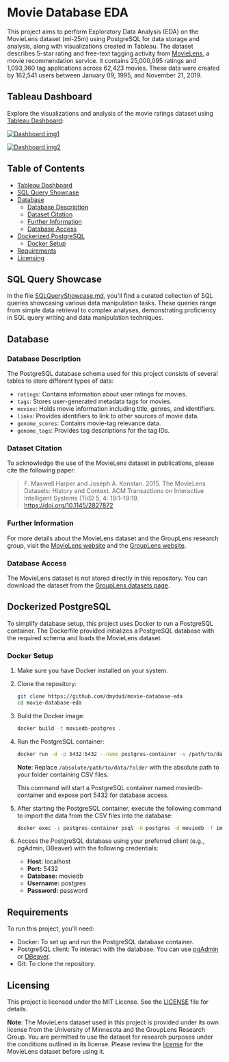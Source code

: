 # Movie Database EDA

This project aims to perform Exploratory Data Analysis (EDA) on the MovieLens dataset (ml-25m) using PostgreSQL for data storage and analysis, along with visualizations created in Tableau. The dataset describes 5-star rating and free-text tagging activity from [MovieLens](http://movielens.org), a movie recommendation service. It contains 25,000,095 ratings and 1,093,360 tag applications across 62,423 movies. These data were created by 162,541 users between January 09, 1995, and November 21, 2019.

## Tableau Dashboard

Explore the visualizations and analysis of the movie ratings dataset using [Tableau Dashboard](https://public.tableau.com/views/MovieLens-25M_EDA/EDA?:language=en-GB&:sid=&:redirect=auth&:display_count=n&:origin=viz_share_link):

[![Dashboard img1](https://github.com/dmydud/movie-database-eda/blob/main/MovieLens-25M%20EDA%20Summary.png)](https://public.tableau.com/views/MovieLens-25M_EDA/EDA?:language=en-GB&:sid=&:redirect=auth&:display_count=n&:origin=viz_share_link)

[![Dashboard img2](https://github.com/dmydud/movie-database-eda/blob/main/MovieLens-25M%20EDA%20Movie.png)](https://public.tableau.com/views/MovieLens-25M_EDA/EDA?:language=en-GB&:sid=&:redirect=auth&:display_count=n&:origin=viz_share_link)

## Table of Contents
- [Tableau Dashboard](#tableau-dashboard)
- [SQL Query Showcase](#sql-query-showcase)
- [Database](#database)
  - [Database Description](#database-description)
  - [Dataset Citation](#dataset-citation)
  - [Further Information](#further-information)
  - [Database Access](#database-access)
- [Dockerized PostgreSQL](#dockerized-postgresql)
  - [Docker Setup](#docker-setup)
- [Requirements](#requirements)
- [Licensing](#licensing)

## SQL Query Showcase

In the file [SQLQueryShowcase.md](SQLQueryShowcase.md), you'll find a curated collection of SQL queries showcasing various data manipulation tasks. These queries range from simple data retrieval to complex analyses, demonstrating proficiency in SQL query writing and data manipulation techniques.

## Database

### Database Description

The PostgreSQL database schema used for this project consists of several tables to store different types of data:

- `ratings`: Contains information about user ratings for movies.
- `tags`: Stores user-generated metadata tags for movies.
- `movies`: Holds movie information including title, genres, and identifiers.
- `links`: Provides identifiers to link to other sources of movie data.
- `genome_scores`: Contains movie-tag relevance data.
- `genome_tags`: Provides tag descriptions for the tag IDs.

### Dataset Citation

To acknowledge the use of the MovieLens dataset in publications, please cite the following paper:

> F. Maxwell Harper and Joseph A. Konstan. 2015. The MovieLens Datasets: History and Context. ACM Transactions on Interactive Intelligent Systems (TiiS) 5, 4: 19:1–19:19. <https://doi.org/10.1145/2827872>

### Further Information

For more details about the MovieLens dataset and the GroupLens research group, visit the [MovieLens website](http://movielens.org) and the [GroupLens website](https://grouplens.org/).

### Database Access

The MovieLens dataset is not stored directly in this repository. You can download the dataset from the [GroupLens datasets page](https://grouplens.org/datasets/movielens/25m/).

## Dockerized PostgreSQL

To simplify database setup, this project uses Docker to run a PostgreSQL container. The Dockerfile provided initializes a PostgreSQL database with the required schema and loads the MovieLens dataset.

### Docker Setup

1. Make sure you have Docker installed on your system.
2. Clone the repository:
    ```bash
    git clone https://github.com/dmydud/movie-database-eda
    cd movie-database-eda
    ```
3. Build the Docker image:
    ```bash 
    docker build -t moviedb-postgres .
    ```
4. Run the PostgreSQL container:
    ```bash 
    docker run -d -p 5432:5432 --name postgres-container -v /path/to/data/folder:/data moviedb-postgres
    ```

    **Note**: Replace `/absolute/path/to/data/folder` with the absolute path to your folder containing CSV files.

    This command will start a PostgreSQL container named moviedb-container and expose port 5432 for database access.

5. After starting the PostgreSQL container, execute the following command to import the data from the CSV files into the database:
    ```bash 
    docker exec -i postgres-container psql -U postgres -d moviedb -f import-data.sql
    ```

6. Access the PostgreSQL database using your preferred client (e.g., pgAdmin, DBeaver) with the following credentials:
    - **Host:** localhost
    - **Port:** 5432
    - **Database:** moviedb
    - **Username:** postgres
    - **Password:** password

## Requirements

To run this project, you'll need:

- Docker: To set up and run the PostgreSQL database container.
- PostgreSQL client: To interact with the database. You can use [pgAdmin](https://www.pgadmin.org) or [DBeaver](https://dbeaver.io).
- Git: To clone the repository.

## Licensing

This project is licensed under the MIT License. See the [LICENSE](LICENSE) file for details.

**Note**: The MovieLens dataset used in this project is provided under its own license from the University of Minnesota and the GroupLens Research Group. You are permitted to use the dataset for research purposes under the conditions outlined in its license. Please review the [license](LICENSE_MovieLens) for the MovieLens dataset before using it.
